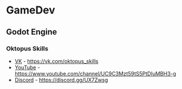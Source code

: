 # GameDev

## Godot Engine
### Oktopus Skills
- [VK](https://vk.com/oktopus_skills) - https://vk.com/oktopus_skills
- [YouTube](https://www.youtube.com/channel/UC9C3Mzt59tS5PtDIuMBH3-g) - https://www.youtube.com/channel/UC9C3Mzt59tS5PtDIuMBH3-g
- [Discord](https://discord.gg/UX7Zwsg) - https://discord.gg/UX7Zwsg
